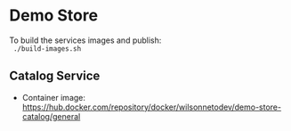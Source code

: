 # Demo Store

To build the services images and publish: \
` ./build-images.sh`

## Catalog Service

- Container image: https://hub.docker.com/repository/docker/wilsonnetodev/demo-store-catalog/general

